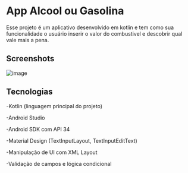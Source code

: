 # App Alcool ou Gasolina
Esse projeto é um aplicativo desenvolvido em kotlin e tem como sua funcionalidade o usuário inserir o valor do combustivel e descobrir qual vale mais a pena.

## Screenshots
![image](https://github.com/user-attachments/assets/bc5bf3dd-5d3e-4d68-a9a1-187c7cfff68d)

## Tecnologias
-Kotlin (linguagem principal do projeto)

-Android Studio

-Android SDK com API 34

-Material Design (TextInputLayout, TextInputEditText)

-Manipulação de UI com XML Layout

-Validação de campos e lógica condicional
